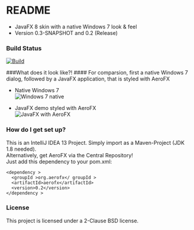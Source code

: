 # README #

* JavaFX 8 skin with a native Windows 7 look & feel
* Version 0.3-SNAPSHOT and 0.2 (Release)

### Build Status ###
[![Build](https://travis-ci.org/s1gpwr/aerofx.svg?branch=master)](https://travis-ci.org/s1gpwr/aerofx)

###What does it look like?! ####
For comparsion, first a native Windows 7 dialog, followed by a JavaFX application, that is styled with AeroFX  

- Native Windows 7  
![Windows 7 native](https://raw.githubusercontent.com/s1gpwr/Bachelor/master/pics/sys1.jpg)

- JavaFX demo styled with AeroFX  
![JavaFX with AeroFX](https://raw.githubusercontent.com/s1gpwr/Bachelor/master/pics/aj1.jpg)


### How do I get set up? ###

This is an IntelliJ IDEA 13 Project. Simply import as a Maven-Project (JDK 1.8 needed).  
Alternatively, get AeroFX via the Central Repository!  
Just add this dependency to your pom.xml:
```
<dependency >
  <groupId >org.aerofx</ groupId >
  <artifactId>aerofx</artifactId>
  <version>0.2</version>
</dependency >
```


### License ###

This project is licensed under a 2-Clause BSD license.



